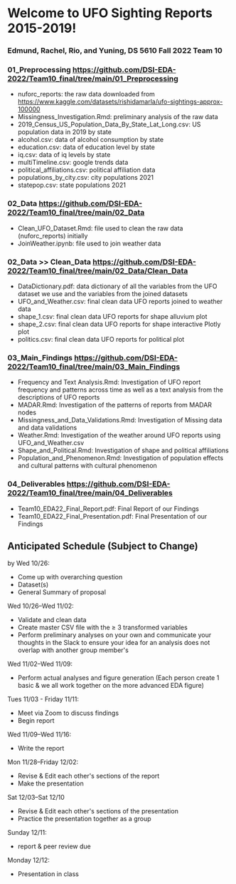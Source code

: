 # Welcome to UFO Sighting Reports 2015-2019!
### Edmund, Rachel, Rio, and Yuning, DS 5610 Fall 2022 Team 10 

### 01_Preprocessing https://github.com/DSI-EDA-2022/Team10_final/tree/main/01_Preprocessing
- nuforc_reports: the raw data downloaded from https://www.kaggle.com/datasets/rishidamarla/ufo-sightings-approx-100000 
- Missingness_Investigation.Rmd: preliminary analysis of the raw data
- 2019_Census_US_Population_Data_By_State_Lat_Long.csv: US population data in 2019 by state 
- alcohol.csv: data of alcohol consumption by state 
- education.csv: data of education level by state 
- iq.csv: data of iq levels by state
- multiTimeline.csv: google trends data 
- political_affiliations.csv: political affiliation data 
- populations_by_city.csv: city populations 2021
- statepop.csv: state populations 2021
### 02_Data https://github.com/DSI-EDA-2022/Team10_final/tree/main/02_Data
- Clean_UFO_Dataset.Rmd: file used to clean the raw data (nuforc_reports) initially
- JoinWeather.ipynb: file used to join weather data 
### 02_Data >> Clean_Data https://github.com/DSI-EDA-2022/Team10_final/tree/main/02_Data/Clean_Data 
- DataDictionary.pdf: data dictionary of all the variables from the UFO dataset we use and the variables from the joined datasets 
- UFO_and_Weather.csv: final clean data UFO reports joined to weather data 
- shape_1.csv: final clean data UFO reports for shape alluvium plot
- shape_2.csv: final clean data UFO reports for shape interactive Plotly plot
- politics.csv: final clean data UFO reports for political plot
### 03_Main_Findings https://github.com/DSI-EDA-2022/Team10_final/tree/main/03_Main_Findings 
- Frequency and Text Analysis.Rmd: Investigation of UFO report frequency and patterns across time as well as a text analysis from the descriptions of UFO reports
- MADAR.Rmd: Investigation of the patterns of reports from MADAR nodes
- Missingness_and_Data_Validations.Rmd: Investigation of Missing data and data validations
- Weather.Rmd: Investigation of the weather around UFO reports using UFO_and_Weather.csv 
- Shape_and_Political.Rmd: Investigation of shape and political affiliations
- Population_and_Phenomenon.Rmd: Investigation of population effects and cultural patterns with cultural phenomenon

### 04_Deliverables https://github.com/DSI-EDA-2022/Team10_final/tree/main/04_Deliverables
- Team10_EDA22_Final_Report.pdf: Final Report of our Findings
- Team10_EDA22_Final_Presentation.pdf: Final Presentation of our Findings 


## Anticipated Schedule (Subject to Change)
by Wed 10/26: 
* Come up with overarching question
* Dataset(s) 
* General Summary of proposal 

Wed 10/26–Wed 11/02: 
* Validate and clean data 
* Create master CSV file with the ≥ 3 transformed variables 
* Perform preliminary analyses on your own and communicate your thoughts in the Slack to ensure your idea for an analysis does not overlap with another group member's 

Wed 11/02–Wed 11/09:
* Perform actual analyses and figure generation (Each person create 1 basic & we all work together on the more advanced EDA figure)

Tues 11/03 - Friday 11/11:
* Meet via Zoom to discuss findings
* Begin report 

Wed 11/09–Wed 11/16:
* Write the report

Mon 11/28–Friday 12/02:
* Revise & Edit each other's sections of the report
* Make the presentation

Sat 12/03–Sat 12/10
* Revise & Edit each other's sections of the presentation
* Practice the presentation together as a group

Sunday 12/11:
* report & peer review due

Monday 12/12:
* Presentation in class 
